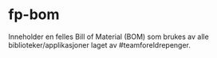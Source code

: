 # fp-bom

Inneholder en felles Bill of Material (BOM) som brukes av alle biblioteker/applikasjoner laget av #teamforeldrepenger.
